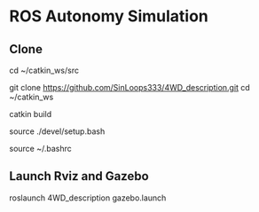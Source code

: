 # ROS Autonomy Simulation

## Clone
cd ~/catkin_ws/src

git clone https://github.com/SinLoops333/4WD_description.git
cd ~/catkin_ws 

catkin build 

source ./devel/setup.bash 

source ~/.bashrc 

## Launch Rviz and Gazebo
roslaunch 4WD_description gazebo.launch  

